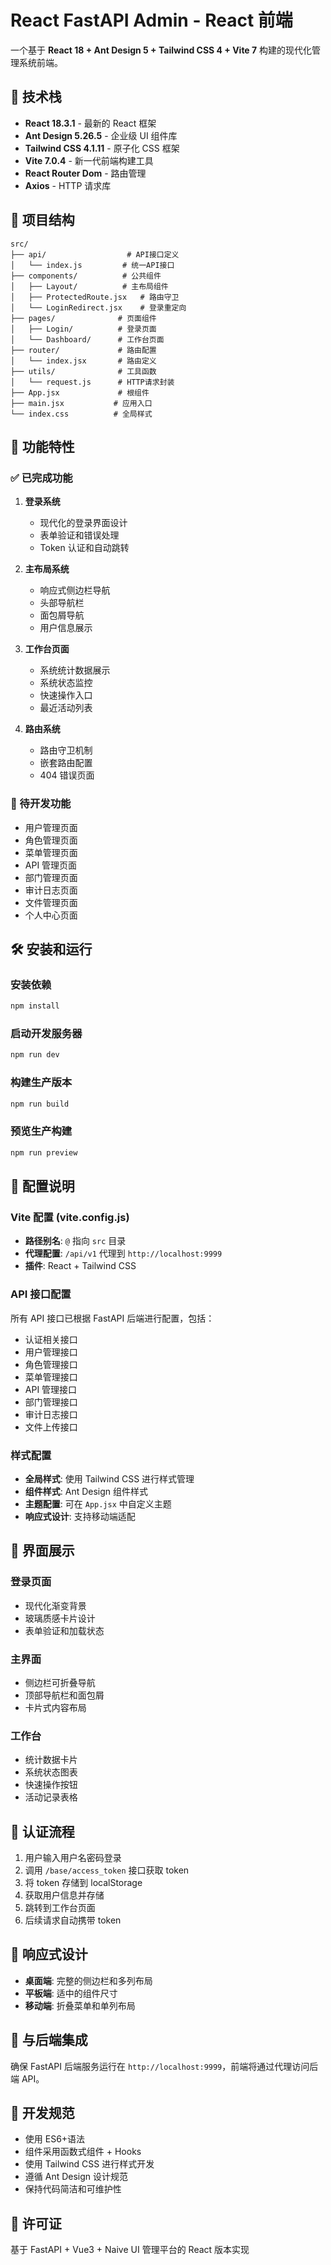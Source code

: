 # React FastAPI Admin - React 前端

一个基于 **React 18 + Ant Design 5 + Tailwind CSS 4 + Vite 7** 构建的现代化管理系统前端。

## 🚀 技术栈

- **React 18.3.1** - 最新的 React 框架
- **Ant Design 5.26.5** - 企业级 UI 组件库
- **Tailwind CSS 4.1.11** - 原子化 CSS 框架
- **Vite 7.0.4** - 新一代前端构建工具
- **React Router Dom** - 路由管理
- **Axios** - HTTP 请求库

## 📁 项目结构

```
src/
├── api/                  # API接口定义
│   └── index.js         # 统一API接口
├── components/          # 公共组件
│   ├── Layout/          # 主布局组件
│   ├── ProtectedRoute.jsx   # 路由守卫
│   └── LoginRedirect.jsx    # 登录重定向
├── pages/              # 页面组件
│   ├── Login/          # 登录页面
│   └── Dashboard/      # 工作台页面
├── router/             # 路由配置
│   └── index.jsx       # 路由定义
├── utils/              # 工具函数
│   └── request.js      # HTTP请求封装
├── App.jsx             # 根组件
├── main.jsx           # 应用入口
└── index.css          # 全局样式
```

## 🎯 功能特性

### ✅ 已完成功能

1. **登录系统**

   - 现代化的登录界面设计
   - 表单验证和错误处理
   - Token 认证和自动跳转

2. **主布局系统**

   - 响应式侧边栏导航
   - 头部导航栏
   - 面包屑导航
   - 用户信息展示

3. **工作台页面**

   - 系统统计数据展示
   - 系统状态监控
   - 快速操作入口
   - 最近活动列表

4. **路由系统**
   - 路由守卫机制
   - 嵌套路由配置
   - 404 错误页面

### 🚧 待开发功能

- 用户管理页面
- 角色管理页面
- 菜单管理页面
- API 管理页面
- 部门管理页面
- 审计日志页面
- 文件管理页面
- 个人中心页面

## 🛠️ 安装和运行

### 安装依赖

```bash
npm install
```

### 启动开发服务器

```bash
npm run dev
```

### 构建生产版本

```bash
npm run build
```

### 预览生产构建

```bash
npm run preview
```

## 🔧 配置说明

### Vite 配置 (vite.config.js)

- **路径别名**: `@` 指向 `src` 目录
- **代理配置**: `/api/v1` 代理到 `http://localhost:9999`
- **插件**: React + Tailwind CSS

### API 接口配置

所有 API 接口已根据 FastAPI 后端进行配置，包括：

- 认证相关接口
- 用户管理接口
- 角色管理接口
- 菜单管理接口
- API 管理接口
- 部门管理接口
- 审计日志接口
- 文件上传接口

### 样式配置

- **全局样式**: 使用 Tailwind CSS 进行样式管理
- **组件样式**: Ant Design 组件样式
- **主题配置**: 可在 `App.jsx` 中自定义主题
- **响应式设计**: 支持移动端适配

## 🎨 界面展示

### 登录页面

- 现代化渐变背景
- 玻璃质感卡片设计
- 表单验证和加载状态

### 主界面

- 侧边栏可折叠导航
- 顶部导航栏和面包屑
- 卡片式内容布局

### 工作台

- 统计数据卡片
- 系统状态图表
- 快速操作按钮
- 活动记录表格

## 🔐 认证流程

1. 用户输入用户名密码登录
2. 调用 `/base/access_token` 接口获取 token
3. 将 token 存储到 localStorage
4. 获取用户信息并存储
5. 跳转到工作台页面
6. 后续请求自动携带 token

## 📱 响应式设计

- **桌面端**: 完整的侧边栏和多列布局
- **平板端**: 适中的组件尺寸
- **移动端**: 折叠菜单和单列布局

## 🔗 与后端集成

确保 FastAPI 后端服务运行在 `http://localhost:9999`，前端将通过代理访问后端 API。

## 🤝 开发规范

- 使用 ES6+语法
- 组件采用函数式组件 + Hooks
- 使用 Tailwind CSS 进行样式开发
- 遵循 Ant Design 设计规范
- 保持代码简洁和可维护性

## 📄 许可证

基于 FastAPI + Vue3 + Naive UI 管理平台的 React 版本实现
